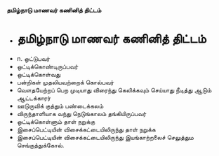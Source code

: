 **தமிழ்நாடு மாணவர் கணினித் திட்டம்**
- # தமிழ்நாடு மாணவர் கணினித் திட்டம்
- n. ஒட்டுபவர்
- ஒட்டிக்கொண்டிருப்பவர்
- ஒட்டிக்கொள்வது
- பன்றிகள் முதலியவற்றைக் கொல்பவர்
- வௌதயேற்றப் பெற முடியாது விரைந்து கெலிக்கவும் செய்யாது நீடித்து ஆடும் ஆட்டக்காரர்
- ஊடுருவிக் குத்தும் பண்டைக்கலம்
- விருந்தாளியாக வந்து நெடுங்காலம் தங்கியிருப்பவர்
- ஒட்டிக்கொள்ளும் தாள் நறுக்கு
- இசைப்பெட்டியின் விசைக்கட்டையிலிருந்து தாள் நறுக்க
- இசைப்பெட்டியின் விசைக்கட்டையிலிருந்து இயங்காற்றலைச் செலுத்தும செங்குத்துக்கோல்.

